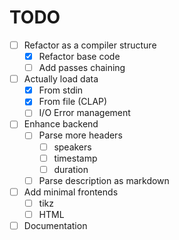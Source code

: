 # TODO

- [ ] Refactor as a compiler structure
	- [x] Refactor base code
	- [ ] Add passes chaining
- [ ] Actually load data
	- [x] From stdin
	- [x] From file (CLAP)
	- [ ] I/O Error management
- [ ] Enhance backend
	- [ ] Parse more headers
		- [ ] speakers
		- [ ] timestamp
		- [ ] duration
	- [ ] Parse description as markdown
- [ ] Add minimal frontends
	- [ ] tikz
	- [ ] HTML
- [ ] Documentation
